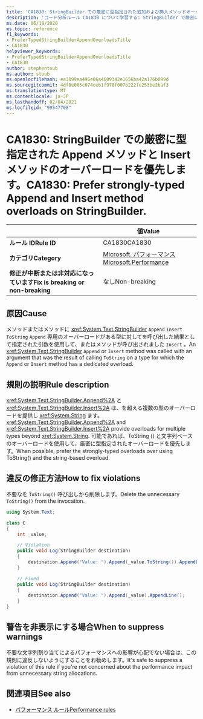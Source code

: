 ```yaml
---
title: 'CA1830: StringBuilder での厳密に型指定された追加および挿入メソッドオーバーロードを優先 (コード分析)'
description: 'コード分析ルール CA1830 について学習する: StringBuilder で厳密に型指定された Append メソッドと Insert メソッドのオーバーロードを優先する'
ms.date: 06/18/2020
ms.topic: reference
f1_keywords:
- PreferTypedStringBuilderAppendOverloadsTitle
- CA1830
helpviewer_keywords:
- PreferTypedStringBuilderAppendOverloadsTitle
- CA1830
author: stephentoub
ms.author: stoub
ms.openlocfilehash: ea3099ea496e06a4609342e1656ba42a176b899d
ms.sourcegitcommit: 4df8e005c074ceb1f978f007b222fe253be2baf3
ms.translationtype: MT
ms.contentlocale: ja-JP
ms.lasthandoff: 02/04/2021
ms.locfileid: "99547708"
---
```

# <a name="ca1830-prefer-strongly-typed-append-and-insert-method-overloads-on-stringbuilder"></a><span data-ttu-id="f2260-103">CA1830: StringBuilder での厳密に型指定された Append メソッドと Insert メソッドのオーバーロードを優先します。</span><span class="sxs-lookup"><span data-stu-id="f2260-103">CA1830: Prefer strongly-typed Append and Insert method overloads on StringBuilder.</span></span>

| | <span data-ttu-id="f2260-104">値</span><span class="sxs-lookup"><span data-stu-id="f2260-104">Value</span></span> |
|-|-|
| <span data-ttu-id="f2260-105">**ルール ID**</span><span class="sxs-lookup"><span data-stu-id="f2260-105">**Rule ID**</span></span> |<span data-ttu-id="f2260-106">CA1830</span><span class="sxs-lookup"><span data-stu-id="f2260-106">CA1830</span></span>|
| <span data-ttu-id="f2260-107">**カテゴリ**</span><span class="sxs-lookup"><span data-stu-id="f2260-107">**Category**</span></span> |[<span data-ttu-id="f2260-108">Microsoft. パフォーマンス</span><span class="sxs-lookup"><span data-stu-id="f2260-108">Microsoft.Performance</span></span>](performance-warnings.md)|
| <span data-ttu-id="f2260-109">**修正が中断または非対応になっています**</span><span class="sxs-lookup"><span data-stu-id="f2260-109">**Fix is breaking or non-breaking**</span></span> |<span data-ttu-id="f2260-110">なし</span><span class="sxs-lookup"><span data-stu-id="f2260-110">Non-breaking</span></span>|

## <a name="cause"></a><span data-ttu-id="f2260-111">原因</span><span class="sxs-lookup"><span data-stu-id="f2260-111">Cause</span></span>

<span data-ttu-id="f2260-112">メソッドまたはメソッドに <xref:System.Text.StringBuilder> `Append` `Insert` `ToString` `Append` 専用のオーバーロードがある型に対してを呼び出した結果として指定された引数を使用して、またはメソッドが呼び出されました `Insert` 。</span><span class="sxs-lookup"><span data-stu-id="f2260-112">An <xref:System.Text.StringBuilder> `Append` or `Insert` method was called with an argument that was the result of calling `ToString` on a type for which the `Append` or `Insert` method has a dedicated overload.</span></span>

## <a name="rule-description"></a><span data-ttu-id="f2260-113">規則の説明</span><span class="sxs-lookup"><span data-stu-id="f2260-113">Rule description</span></span>

<span data-ttu-id="f2260-114"><xref:System.Text.StringBuilder.Append%2A> と <xref:System.Text.StringBuilder.Insert%2A> は、を超える複数の型のオーバーロードを提供し <xref:System.String> ます。</span><span class="sxs-lookup"><span data-stu-id="f2260-114"><xref:System.Text.StringBuilder.Append%2A> and <xref:System.Text.StringBuilder.Insert%2A> provide overloads for multiple types beyond <xref:System.String>.</span></span>  <span data-ttu-id="f2260-115">可能であれば、ToString () と文字列ベースのオーバーロードを使用して、厳密に型指定されたオーバーロードを優先します。</span><span class="sxs-lookup"><span data-stu-id="f2260-115">When possible, prefer the strongly-typed overloads over using ToString() and the string-based overload.</span></span>

## <a name="how-to-fix-violations"></a><span data-ttu-id="f2260-116">違反の修正方法</span><span class="sxs-lookup"><span data-stu-id="f2260-116">How to fix violations</span></span>

<span data-ttu-id="f2260-117">不要なを `ToString()` 呼び出しから削除します。</span><span class="sxs-lookup"><span data-stu-id="f2260-117">Delete the unnecessary `ToString()` from the invocation.</span></span>

```csharp
using System.Text;

class C
{
    int _value;

    // Violation
    public void Log(StringBuilder destination)
    {
        destination.Append("Value: ").Append(_value.ToString()).AppendLine();
    }

    // Fixed
    public void Log(StringBuilder destination)
    {
        destination.Append("Value: ").Append(_value).AppendLine();
    }
}
```

## <a name="when-to-suppress-warnings"></a><span data-ttu-id="f2260-118">警告を非表示にする場合</span><span class="sxs-lookup"><span data-stu-id="f2260-118">When to suppress warnings</span></span>

<span data-ttu-id="f2260-119">不要な文字列割り当てによるパフォーマンスへの影響が心配でない場合は、この規則に違反しないようにすることをお勧めします。</span><span class="sxs-lookup"><span data-stu-id="f2260-119">It's safe to suppress a violation of this rule if you're not concerned about the performance impact from unnecessary string allocations.</span></span>

## <a name="see-also"></a><span data-ttu-id="f2260-120">関連項目</span><span class="sxs-lookup"><span data-stu-id="f2260-120">See also</span></span>

- [<span data-ttu-id="f2260-121">パフォーマンス ルール</span><span class="sxs-lookup"><span data-stu-id="f2260-121">Performance rules</span></span>](performance-warnings.md)
